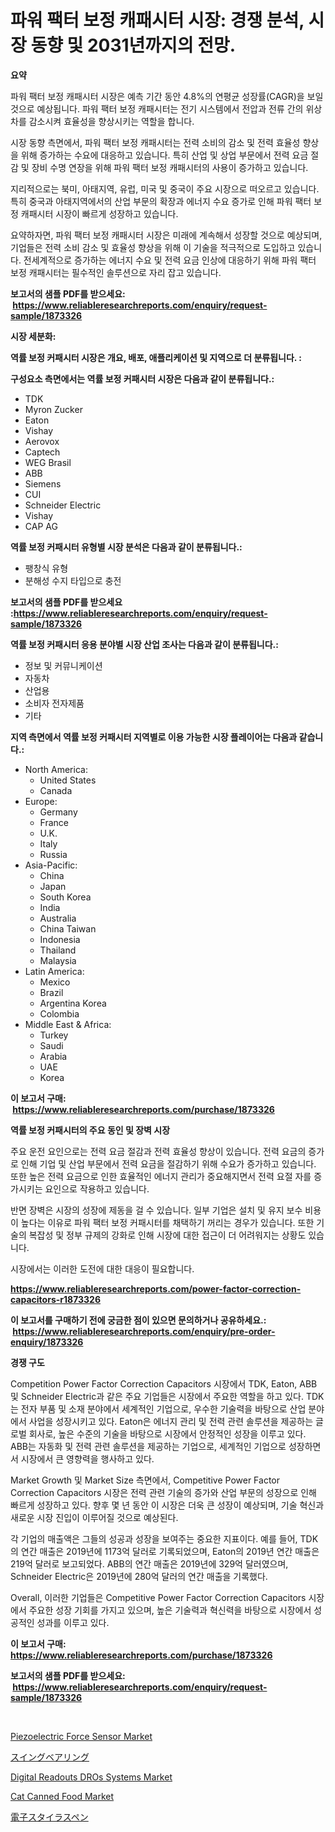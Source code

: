 <p><h1>파워 팩터 보정 캐패시터 시장: 경쟁 분석, 시장 동향 및 2031년까지의 전망.</h1></p><p><strong>요약</strong></p>
<p><p>파워 팩터 보정 캐패시터 시장은 예측 기간 동안 4.8%의 연평균 성장률(CAGR)을 보일 것으로 예상됩니다. 파워 팩터 보정 캐패시터는 전기 시스템에서 전압과 전류 간의 위상 차를 감소시켜 효율성을 향상시키는 역할을 합니다.</p><p>시장 동향 측면에서, 파워 팩터 보정 캐패시터는 전력 소비의 감소 및 전력 효율성 향상을 위해 증가하는 수요에 대응하고 있습니다. 특히 산업 및 상업 부문에서 전력 요금 절감 및 장비 수명 연장을 위해 파워 팩터 보정 캐패시터의 사용이 증가하고 있습니다.</p><p>지리적으로는 북미, 아태지역, 유럽, 미국 및 중국이 주요 시장으로 떠오르고 있습니다. 특히 중국과 아태지역에서의 산업 부문의 확장과 에너지 수요 증가로 인해 파워 팩터 보정 캐패시터 시장이 빠르게 성장하고 있습니다.</p><p>요약하자면, 파워 팩터 보정 캐패시터 시장은 미래에 계속해서 성장할 것으로 예상되며, 기업들은 전력 소비 감소 및 효율성 향상을 위해 이 기술을 적극적으로 도입하고 있습니다. 전세계적으로 증가하는 에너지 수요 및 전력 요금 인상에 대응하기 위해 파워 팩터 보정 캐패시터는 필수적인 솔루션으로 자리 잡고 있습니다.</p></p>
<p><strong>보고서의 샘플 PDF를 받으세요: &nbsp;<a href="https://www.reliableresearchreports.com/enquiry/request-sample/1873326">https://www.reliableresearchreports.com/enquiry/request-sample/1873326</a></strong></p>
<p><strong>시장 세분화:</strong></p>
<p><strong> 역률 보정 커패시터 시장은 개요, 배포, 애플리케이션 및 지역으로 더 분류됩니다. :</strong></p>
<p><strong>구성요소 측면에서는 역률 보정 커패시터 시장은 다음과 같이 분류됩니다.:</strong></p>
<p><ul><li>TDK</li><li>Myron Zucker</li><li>Eaton</li><li>Vishay</li><li>Aerovox</li><li>Captech</li><li>WEG Brasil</li><li>ABB</li><li>Siemens</li><li>CUI</li><li>Schneider Electric</li><li>Vishay</li><li>CAP AG</li></ul></p>
<p><strong> 역률 보정 커패시터 유형별 시장 분석은 다음과 같이 분류됩니다.:</strong></p>
<p><ul><li>팽창식 유형</li><li>분해성 수지 타입으로 충전</li></ul></p>
<p><strong>보고서의 샘플 PDF를 받으세요 :<a href="https://www.reliableresearchreports.com/enquiry/request-sample/1873326">https://www.reliableresearchreports.com/enquiry/request-sample/1873326</a></strong></p>
<p><strong> 역률 보정 커패시터 응용 분야별 시장 산업 조사는 다음과 같이 분류됩니다.:</strong></p>
<p><ul><li>정보 및 커뮤니케이션</li><li>자동차</li><li>산업용</li><li>소비자 전자제품</li><li>기타</li></ul></p>
<p><strong>지역 측면에서 역률 보정 커패시터 지역별로 이용 가능한 시장 플레이어는 다음과 같습니다.:</strong></p>
<p><ul>
    <li>
        North America:
        <ul>
            <li>United States</li>
            <li>Canada</li>
        </ul>
    </li>
    <li>
        Europe:
        <ul>
            <li>Germany</li>
            <li>France</li>
            <li>U.K.</li>
            <li>Italy</li>
            <li>Russia</li>
        </ul>
    </li>
    <li>
        Asia-Pacific:
        <ul>
            <li>China</li>
            <li>Japan</li>
            <li>South Korea</li>
            <li>India</li>
            <li>Australia</li>
            <li>China Taiwan</li>
            <li>Indonesia</li>
            <li>Thailand</li>
            <li>Malaysia</li>
        </ul>
    </li>
    <li>
        Latin America:
        <ul>
            <li>Mexico</li>
            <li>Brazil</li>
            <li>Argentina Korea</li>
            <li>Colombia</li>
        </ul>
    </li>
    <li>
        Middle East & Africa:
        <ul>
            <li>Turkey</li>
            <li>Saudi</li>
            <li>Arabia</li>
            <li>UAE</li>
            <li>Korea</li>
        </ul>
    </li>
    </ul></p>
<p><strong>이 보고서 구매: &nbsp;<a href="https://www.reliableresearchreports.com/purchase/1873326">https://www.reliableresearchreports.com/purchase/1873326</a></strong></p>
<p><strong>역률 보정 커패시터의 주요 동인 및 장벽 시장</strong></p>
<p><p>주요 운전 요인으로는 전력 요금 절감과 전력 효율성 향상이 있습니다. 전력 요금의 증가로 인해 기업 및 산업 부문에서 전력 요금을 절감하기 위해 수요가 증가하고 있습니다. 또한 높은 전력 요금으로 인한 효율적인 에너지 관리가 중요해지면서 전력 요절 자를 증가시키는 요인으로 작용하고 있습니다. </p><p>반면 장벽은 시장의 성장에 제동을 걸 수 있습니다. 일부 기업은 설치 및 유지 보수 비용이 높다는 이유로 파워 팩터 보정 커패시터를 채택하기 꺼리는 경우가 있습니다. 또한 기술의 복잡성 및 정부 규제의 강화로 인해 시장에 대한 접근이 더 어려워지는 상황도 있습니다. </p><p>시장에서는 이러한 도전에 대한 대응이 필요합니다.</p></p>
<p><strong><a href="https://www.reliableresearchreports.com/power-factor-correction-capacitors-r1873326">https://www.reliableresearchreports.com/power-factor-correction-capacitors-r1873326</a></strong></p>
<p><strong>이 보고서를 구매하기 전에 궁금한 점이 있으면 문의하거나 공유하세요.: &nbsp;<a href="https://www.reliableresearchreports.com/enquiry/pre-order-enquiry/1873326">https://www.reliableresearchreports.com/enquiry/pre-order-enquiry/1873326</a></strong></p>
<p><strong>경쟁 구도</strong></p>
<p><p>Competition Power Factor Correction Capacitors 시장에서 TDK, Eaton, ABB 및 Schneider Electric과 같은 주요 기업들은 시장에서 주요한 역할을 하고 있다. TDK는 전자 부품 및 소재 분야에서 세계적인 기업으로, 우수한 기술력을 바탕으로 산업 분야에서 사업을 성장시키고 있다. Eaton은 에너지 관리 및 전력 관련 솔루션을 제공하는 글로벌 회사로, 높은 수준의 기술을 바탕으로 시장에서 안정적인 성장을 이루고 있다. ABB는 자동화 및 전력 관련 솔루션을 제공하는 기업으로, 세계적인 기업으로 성장하면서 시장에서 큰 영향력을 행사하고 있다.</p><p>Market Growth 및 Market Size 측면에서, Competitive Power Factor Correction Capacitors 시장은 전력 관련 기술의 증가와 산업 부문의 성장으로 인해 빠르게 성장하고 있다. 향후 몇 년 동안 이 시장은 더욱 큰 성장이 예상되며, 기술 혁신과 새로운 시장 진입이 이루어질 것으로 예상된다.</p><p>각 기업의 매출액은 그들의 성공과 성장을 보여주는 중요한 지표이다. 예를 들어, TDK의 연간 매출은 2019년에 1173억 달러로 기록되었으며, Eaton의 2019년 연간 매출은 219억 달러로 보고되었다. ABB의 연간 매출은 2019년에 329억 달러였으며, Schneider Electric은 2019년에 280억 달러의 연간 매출을 기록했다.</p><p>Overall, 이러한 기업들은 Competitive Power Factor Correction Capacitors 시장에서 주요한 성장 기회를 가지고 있으며, 높은 기술력과 혁신력을 바탕으로 시장에서 성공적인 성과를 이루고 있다.</p></p>
<p><strong>이 보고서 구매: &nbsp; <a href="https://www.reliableresearchreports.com/purchase/1873326">https://www.reliableresearchreports.com/purchase/1873326</a></strong></p>
<p><strong>보고서의 샘플 PDF를 받으세요: &nbsp;<a href="https://www.reliableresearchreports.com/enquiry/request-sample/1873326">https://www.reliableresearchreports.com/enquiry/request-sample/1873326</a></strong><strong></strong></p>
<p>&nbsp;</p>
<p><p><a href="https://github.com/markusgodoy/Market-Research-Report-List-3/blob/main/piezoelectric-force-sensor-market.md">Piezoelectric Force Sensor Market</a></p><p><a href="https://github.com/roulaayoub-saad/Market-Research-Report-List-1/blob/main/478792173145.md">スイングベアリング</a></p><p><a href="https://github.com/arionmp/Market-Research-Report-List-3/blob/main/digital-readouts-dros-systems-market.md">Digital Readouts DROs Systems Market</a></p><p><a href="https://issuu.com/reportprime-2/docs/cat-canned-food-market-size-2030.pptx">Cat Canned Food Market</a></p><p><a href="https://github.com/schmahlson/Market-Research-Report-List-1/blob/main/875408073146.md">電子スタイラスペン</a></p></p>
